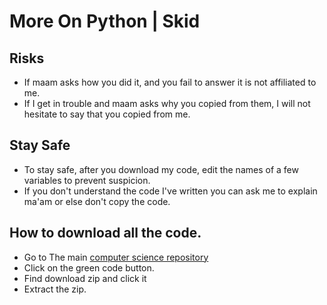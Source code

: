 # More On Python | Skid

## Risks
- If maam asks how you did it, and you fail to answer it is not affiliated to me.
- If I get in trouble and maam asks why you copied from them, I will not hesitate to say that you copied from me.

## Stay Safe
- To stay safe, after you download my code, edit the names of a few variables to prevent suspicion.
- If you don't understand the code I've written you can ask me to explain ma'am or else don't copy the code.


## How to download all the code.
- Go to The main [computer science repository](https://github.com/Dhanvin-Nair/Computer-Science)
- Click on the green code button.
- Find download zip and click it
- Extract the zip.
